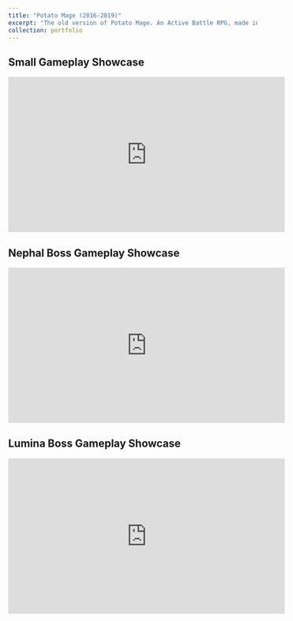 ```yaml
---
title: "Potato Mage (2016-2019)"
excerpt: "The old version of Potato Mage. An Active Battle RPG, made in GameMaker:Studio, with real-time combat elements! <br/><img src='/images/PotatoGMS/pot_gms_000.png'>"
collection: portfolio
---
```


Small Gameplay Showcase
------
<iframe width="560" height="315" src="https://www.youtube.com/embed/-B6yFZI_vXw" title="YouTube video player" frameborder="0" allow="accelerometer; autoplay; clipboard-write; encrypted-media; gyroscope; picture-in-picture" allowfullscreen></iframe>

Nephal Boss Gameplay Showcase
------
<iframe width="560" height="315" src="https://www.youtube.com/embed/8TZLEREtEE0" title="YouTube video player" frameborder="0" allow="accelerometer; autoplay; clipboard-write; encrypted-media; gyroscope; picture-in-picture" allowfullscreen></iframe>

Lumina Boss Gameplay Showcase
------
<iframe width="560" height="315" src="https://www.youtube.com/embed/JkUkLPzQDUg" title="YouTube video player" frameborder="0" allow="accelerometer; autoplay; clipboard-write; encrypted-media; gyroscope; picture-in-picture" allowfullscreen></iframe>
